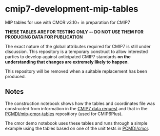 # cmip7-development-mip-tables

MIP tables for use with CMOR v3.10+ in preparation for CMIP7

**THESE TABLES ARE FOR TESTING ONLY -- DO NOT USE THEM FOR PRODUCING DATA FOR PUBLICATION**

The exact nature of the global attributes required for CMIP7 is still under discussion. This repository is a temporary construct to allow 
interested parties to develop against anticipated CMIP7 standards **on the understanding that changes are extremely likely to happen**.

This repository will be removed when a suitable replacement has been produced.

## Notes

The construction notebook shows how the tables and coordinates file was constructed from information in the [CMIP7 data request](https://github.com/CMIP-Data-Request/CMIP7_DReq_Software) and that 
in the [PCMDI/mip-cmor-tables](https://github.com/PCMDI/mip-cmor-tables) repositiory (used for CMIP6Plus).

The cmor demo notebook uses these tables and runs through a simple example using the tables based on one of the unit tests in [PCMDI/cmor](https://github.com/PCMDI/cmor).
